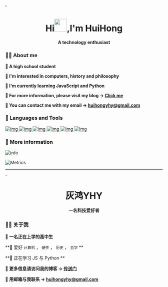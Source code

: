 <img src="https://gitee.com/huihongyhy/imgbed/raw/master/img/undraw_feeling_proud_qne1.png" style="zoom: 33%;" />

<center><h1>Hi<img src="https://gitee.com/huihongyhy/imgbed/raw/master/img/wave.gif" width="40px" style="max-width:100%;">,I'm HuiHong</h1></center>

<center><b>A technology enthusiast</b></center>

### 🙋‍♂️ About me

**💬 A high school student**

**💬 I'm interested in computers, history and philosophy**

**💬 I'm currently learning JavaScript and Python**

**💬 For more information, please visit my blog → [Click me](https://space.greyh.cn/)**

**💬 You can contact me with my email → [huihongyhy@gmail.com](mailto:huihongyhy@gmail.com)**



### 🚀 Languages and Tools

[![img](https://camo.githubusercontent.com/f2e55992ca80a5e95192891e0a5027243789561975b6bceb31437b3f6ad1d1da/68747470733a2f2f696d672e69636f6e73382e636f6d2f636f6c6f722f34382f3030303030302f6a6176612d636f666665652d6375702d6c6f676f2e706e67) ](https://www.java.com/)[![img](https://camo.githubusercontent.com/24303cd2424a9a9c092cb6f3108ae66c45d827c3bb8cac57c93c1831c058e43f/68747470733a2f2f696d672e69636f6e73382e636f6d2f636f6c6f722f34382f3030303030302f707974686f6e2e706e67) ](https://www.python.org/)[![img](https://camo.githubusercontent.com/91624b4794cb98081ea55063865721be4b4399472c81e66b89b37fd07aad1d92/68747470733a2f2f696d672e69636f6e73382e636f6d2f636f6c6f722f34382f3030303030302f68746d6c2d352e706e67) ](https://www.w3.org/html/)[![img](https://camo.githubusercontent.com/dc75aee770dff630309493116eeebd6a39c7042e4e94780a5e6c8f107bebe76f/68747470733a2f2f696d672e69636f6e73382e636f6d2f636f6c6f722f34382f3030303030302f637373332e706e67) ](https://www.w3schools.com/css/)[![img](https://camo.githubusercontent.com/da839b79b282a7658a172f07e13496fb18bcf9fa624d061def0e80f47a68ff1d/68747470733a2f2f696d672e69636f6e73382e636f6d2f636f6c6f722f34382f3030303030302f6a6176617363726970742e706e67) ](https://developer.mozilla.org/en-US/docs/Web/JavaScript)[![img](https://camo.githubusercontent.com/03899ca15bc7682cad570e2638be85926777122dce4b90151d5efc897660d5cd/68747470733a2f2f696d672e69636f6e73382e636f6d2f636f6c6f722f34382f3030303030302f6e6f64656a732e706e67) ](https://nodejs.org/)



### 🎯 More information

![info](https://github-readme-stats.vercel.app/api?username=huihong3&show_icons=true&count_private=true&hide=prs&theme=gruvbox)

![Metrics](https://metrics.lecoq.io/huihong3?template=classic&config.timezone=Asia%2FShanghai)



------

<img src="https://avatars.githubusercontent.com/u/47073815?v=4" style="border-radius: 50%; border: 1px solid rgb(255, 255, 255); zoom: 33%;" />

<center><h1>灰鸿YHY</h1></center>

<center><b>一名科技爱好者</b></center>

### 🙋‍♂️ 关于我

**💬 一名正在上学的高中生**

**💬 爱好 `计算机` ， `硬件` ， `历史` ， `哲学` **

**💬 正在学习 JS 与 Python **

**💬 更多信息请访问我的博客 → [传送门](https://space.greyh.cn/)**

**💬 用邮箱与我联系 → [huihongyhy@gmail.com](mailto:huihongyhy@gmail.com)**

